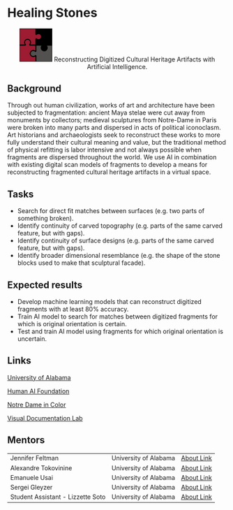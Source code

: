 # Healing Stones

<div align="center">
   <img src="Puzzle2.jpg.jpeg" width=15% />
    Reconstructing Digitized Cultural Heritage Artifacts with Artificial Intelligence.
</div>


## Background
Through out human civilization, works of art and architecture have been subjected to fragmentation: ancient Maya stelae were cut away from monuments by collectors; medieval sculptures from Notre-Dame in Paris were broken into many parts and dispersed in acts of political iconoclasm. Art historians and archaeologists seek to reconstruct these works to more fully understand their cultural meaning and value, but the traditional method of physical refitting is labor intensive and not always possible when fragments are dispersed throughout the world. We use AI in combination with existing digital scan models of fragments to develop a means for reconstructing fragmented cultural heritage artifacts in a virtual space.

## Tasks
- Search for direct fit matches between surfaces (e.g. two parts of something broken).
- Identify continuity of carved topography (e.g. parts of the same carved feature, but with gaps).
- Identify continuity of surface designs (e.g. parts of the same carved feature, but with gaps).
- Identify broader dimensional resemblance (e.g. the shape of the stone blocks used to make that sculptural facade).


## Expected results
- Develop machine learning models that can reconstruct digitized fragments with at least 80% accuracy.
- Train AI model to search for matches between digitized fragments for which is original orientation is certain.
- Test and train AI model using fragments for which original orientation is uncertain.

## Links
[University of Alabama](https://www.ua.edu)

[Human AI Foundation](https://humanai.foundation/gsoc/organizations/2025/alabama.html)
 
[Notre Dame in Color](https://adhc1.ua.edu/notre_dame_in_color/)
  
[Visual Documentation Lab](https://sites.ua.edu/atokovinine/3d-lab/)

## Mentors
|||| 
|-----------------|-----------------|-----------------
| Jennifer Feltman  | University of Alabama  | [About Link](https://art.ua.edu/people/jennifer-m-feltman/)
| Alexandre Tokovinine  | University of Alabama  | [About Link](https://anthropology.ua.edu/people/alexandre-tokovinine/)  
| Emanuele Usai|University of Alabama|[About Link](https://physics.ua.edu/people/emanuele-usai/)
| Sergei Gleyzer | University of Alabama|[About Link](https://physics.ua.edu/people/sergei-gleyzer/)
| Student Assistant - Lizzette Soto| University of Alabama|[About Link](https://anthropology.ua.edu/graduate-student/lizzette-soto/)

